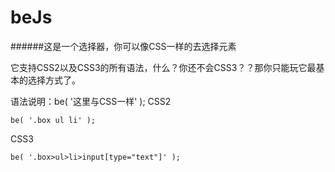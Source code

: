 beJs
=============
######这是一个选择器，你可以像CSS一样的去选择元素

它支持CSS2以及CSS3的所有语法，什么？你还不会CSS3？？那你只能玩它最基本的选择方式了。

语法说明：be( '这里与CSS一样' );
CSS2

    be( '.box ul li' );
    
CSS3

    be( '.box>ul>li>input[type="text"]' );